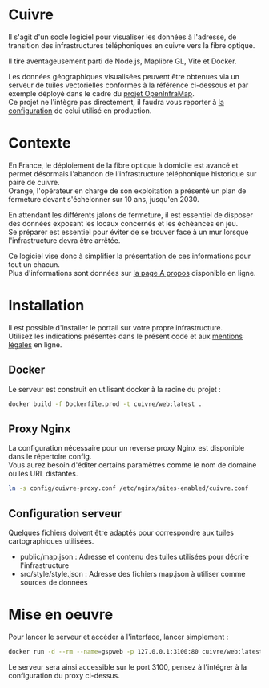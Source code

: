 # Cuivre
Il s'agit d'un socle logiciel pour visualiser les données à l'adresse, de transition des infrastructures téléphoniques en cuivre vers la fibre optique.

Il tire aventageusement parti de Node.js, Maplibre GL, Vite et Docker.

Les données géographiques visualisées peuvent être obtenues via un serveur de tuiles vectorielles conformes à la référence ci-dessous et par exemple déployé dans le cadre du [projet OpenInfraMap](https://github.com/flacombe/openinframap).  
Ce projet ne l'intègre pas directement, il faudra vous reporter à [la configuration](https://github.com/flacombe/openinframap/tree/latest/tegola) de celui utilisé en production.

# Contexte

En France, le déploiement de la fibre optique à domicile est avancé et permet désormais l'abandon de l'infrastructure téléphonique historique sur paire de cuivre.  
Orange, l'opérateur en charge de son exploitation a présenté un plan de fermeture devant s'échelonner sur 10 ans, jusqu'en 2030.

En attendant les différents jalons de fermeture, il est essentiel de disposer des données exposant les locaux concernés et les échéances en jeu.  
Se préparer est essentiel pour éviter de se trouver face à un mur lorsque l'infrastructure devra être arrêtée.

Ce logiciel vise donc à simplifier la présentation de ces informations pour tout un chacun.  
Plus d'informations sont données sur [la page A propos](https://cuivre.infos-reseaux.com/about-fr.html) disponible en ligne.

# Installation

Il est possible d'installer le portail sur votre propre infrastructure.  
Utilisez les indications présentes dans le présent code et aux [mentions légales](https://cuivre.infos-reseaux.com/legal.html) en ligne.

## Docker

Le serveur est construit en utilisant docker à la racine du projet :

```sh
docker build -f Dockerfile.prod -t cuivre/web:latest .
```

## Proxy Nginx

La configuration nécessaire pour un reverse proxy Nginx est disponible dans le répertoire config.  
Vous aurez besoin d'éditer certains paramètres comme le nom de domaine ou les URL distantes.

```sh
ln -s config/cuivre-proxy.conf /etc/nginx/sites-enabled/cuivre.conf
```

## Configuration serveur

Quelques fichiers doivent être adaptés pour correspondre aux tuiles cartographiques utilisées.
* public/map.json : Adresse et contenu des tuiles utilisées pour décrire l'infrastructure
* src/style/style.json : Adresse des fichiers map.json à utiliser comme sources de données

# Mise en oeuvre

Pour lancer le serveur et accéder à l'interface, lancer simplement :

```sh
docker run -d --rm --name=gspweb -p 127.0.0.1:3100:80 cuivre/web:latest
```

Le serveur sera ainsi accessible sur le port 3100, pensez à l'intégrer à la configuration du proxy ci-dessus.
